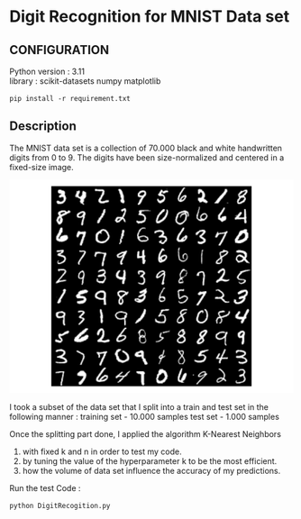 # Digit Recognition for MNIST Data set

## CONFIGURATION 

Python version : 3.11  
library : scikit-datasets numpy matplotlib

```
pip install -r requirement.txt  
```

##  Description 
The MNIST data set is a collection of 70.000 black and white handwritten digits from 0 to 9.
The digits have been size-normalized and centered in a fixed-size image.

![pic_digits_mnist](mnist-digits-small.webp)

I took a subset of the data set that I split into a train and test set in the following manner :
training set - 10.000 samples
test set - 1.000 samples

Once the splitting part done, I applied the algorithm K-Nearest Neighbors

1. with fixed k and n in order to test my code.
2. by tuning the value of the hyperparameter k to be the most efficient.
3. how the volume of data set influence the accuracy of my predictions.


Run the test Code :

```
python DigitRecogition.py
```
